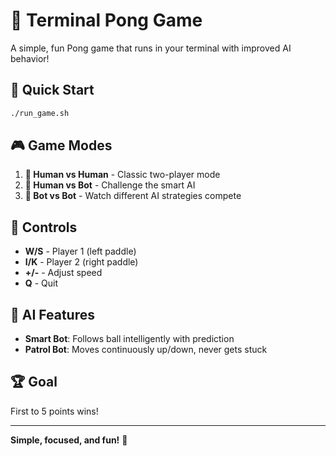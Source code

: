 # 🏓 Terminal Pong Game

A simple, fun Pong game that runs in your terminal with improved AI behavior!

## 🚀 Quick Start

```bash
./run_game.sh
```

## 🎮 Game Modes

1. **👥 Human vs Human** - Classic two-player mode
2. **🧠 Human vs Bot** - Challenge the smart AI
3. **🤖 Bot vs Bot** - Watch different AI strategies compete

## 🎯 Controls

- **W/S** - Player 1 (left paddle)
- **I/K** - Player 2 (right paddle) 
- **+/-** - Adjust speed
- **Q** - Quit

## 🤖 AI Features

- **Smart Bot**: Follows ball intelligently with prediction
- **Patrol Bot**: Moves continuously up/down, never gets stuck

## 🏆 Goal

First to 5 points wins!

---

**Simple, focused, and fun!** 🎉